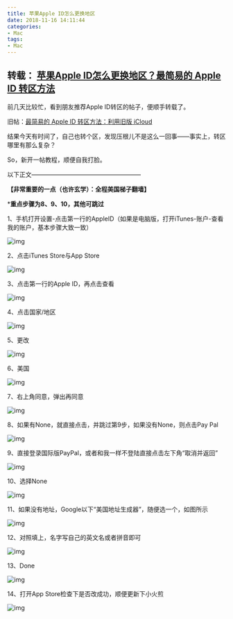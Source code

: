 ```yaml
---
title: 苹果Apple ID怎么更换地区
date: 2018-11-16 14:11:44
categories:
- Mac
tags:
- Mac
---
```


## 转载： [苹果Apple ID怎么更换地区？最简易的 Apple ID 转区方法](https://www.aiweibk.com/7604.html)

前几天比较忙，看到朋友推荐Apple ID转区的帖子，便顺手转载了。

旧帖：[最简易的 Apple ID 转区方法：利用旧版 iCloud](https://www.aiweibk.com/wp-content/themes/begin/inc/go.php?url=http://www.52maicong.com/7528.html)

结果今天有时间了，自己也转个区，发现压根儿不是这么一回事——事实上，转区哪里有那么复杂？

So，新开一帖教程，顺便自我打脸。

<!--more-->



以下正文——————————————————

**【非常重要的一点（也许玄学）：全程美国梯子翻墙】**

***重点步骤为8、9、10，其他可跳过**

1、手机打开设置-点击第一行的AppleID（如果是电脑版，打开iTunes-账户-查看我的账户，基本步骤大致一致）

![img](https://p1.pstatp.com/large/5b3f0001e57993eafd3c)

2、点击iTunes Store与App Store

![img](https://p3.pstatp.com/large/594c000203fbc14b65f6)

3、点击第一行的Apple ID，再点击查看

![img](https://p3.pstatp.com/large/5b3f0001e57a0d1a34c1)

4、点击国家/地区

![img](https://p1.pstatp.com/large/594c000202412d9db4fa)

5、更改

![img](https://p1.pstatp.com/large/594a00054ce26e22dc29)

6、美国

![img](https://p1.pstatp.com/large/594b000216a84b874006)

7、右上角同意，弹出再同意

![img](https://p3.pstatp.com/large/59450005b9de660b6eb0)

8、如果有None，就直接点击，并跳过第9步，如果没有None，则点击Pay Pal

![img](https://p3.pstatp.com/large/594a00054aebe6c4d816)

9、直接登录国际版PayPal，或者和我一样不登陆直接点击左下角“取消并返回”

![img](https://p3.pstatp.com/large/5b410001804aac6093ef)

10、选择None

![img](https://p9.pstatp.com/large/59450005b9dff4a58353)

11、如果没有地址，Google以下“美国地址生成器”，随便选一个，如图所示

![img](https://p3.pstatp.com/large/594b000216a9bf4bc0e0)

12、对照填上，名字写自己的英文名或者拼音即可

![img](https://p1.pstatp.com/large/594b000216b0da227e02)

13、Done

![img](https://p3.pstatp.com/large/5b4100017e43651526fc)

14、打开App Store检查下是否改成功，顺便更新下小火煎

![img](https://p3.pstatp.com/large/5b3f0001e588a9e1707b)